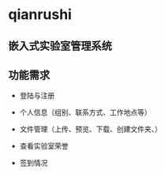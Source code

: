# qianrushi
## 嵌入式实验室管理系统

## 功能需求

* 登陆与注册

* 个人信息（组别、联系方式、工作地点等）

* 文件管理（上传、预览、下载、创建文件夹、）

* 查看实验室荣誉

* 签到情况

  ​

  ​

  ​